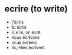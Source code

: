 # ecrire (to write)

- j'écris
- tu écris
- il, elle, on  écrit
- nous écrivons
- vous écrivez
- ils, elles écrivent
